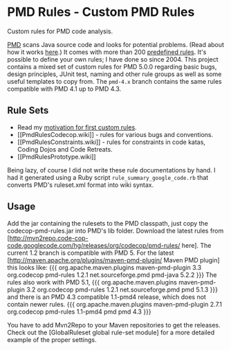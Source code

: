 # PMD Rules - Custom PMD Rules #

Custom rules for PMD code analysis.

[PMD](http://pmd.sourceforge.net/) scans Java source code and looks for potential problems. (Read about how it works [here](http://pmd.sourceforge.net/howitworks.html).) It comes with more than 200 [predefined rules](http://pmd.sourceforge.net/rules/index.html). It's possible to define your own rules; I have done so since 2004. This project contains a mixed set of custom rules for PMD 5.0.0 regarding basic bugs, design principles, JUnit test, naming and other rule groups as well as some useful templates to copy from. The `pmd-4.x` branch contains the same rules compatible with PMD 4.1 up to PMD 4.3.


## Rule Sets ##

 * Read my [motivation for first custom rules](http://blog.code-cop.org/2010/05/custom-pmd-rules.html).
 * [[PmdRulesCodecop.wiki]] - rules for various bugs and conventions. 
 * [[PmdRulesConstraints.wiki]] - rules for constraints in code katas, Coding Dojos and Code Retreats. 
 * [[PmdRulesPrototype.wiki]]

Being lazy, of course I did not write these rule documentations by hand. I had it generated using a Ruby script `rule_summary_google_code.rb` that converts PMD's ruleset.xml format into wiki syntax.


## Usage ##
Add the jar containing the rulesets to the PMD classpath, just copy the codecop-pmd-rules.jar into PMD's lib folder. Download the latest rules from [http://mvn2repo.code-cop-code.googlecode.com/hg/releases/org/codecop/pmd-rules/ here]. The current 1.2 branch is compatible with PMD 5. For the latest [http://maven.apache.org/plugins/maven-pmd-plugin/ Maven PMD plugin] this looks like:
{{{
<plugin>
    <groupId>org.apache.maven.plugins</groupId>
    <artifactId>maven-pmd-plugin</artifactId>
    <version>3.3</version>
    <dependencies>
        <dependency>
            <groupId>org.codecop</groupId>
            <artifactId>pmd-rules</artifactId>
            <version>1.2.1</version>
        </dependency>
        <dependency>
            <groupId>net.sourceforge.pmd</groupId>
            <artifactId>pmd-java</artifactId>
            <version>5.2.2</version>
        </dependency>
    </dependencies>
</plugin>
}}}
The rules also work with PMD 5.1,
{{{
<plugin>
    <groupId>org.apache.maven.plugins</groupId>
    <artifactId>maven-pmd-plugin</artifactId>
    <version>3.2</version>
    <dependencies>
        <dependency>
            <groupId>org.codecop</groupId>
            <artifactId>pmd-rules</artifactId>
            <version>1.2.1</version>
        </dependency>
        <dependency>
            <groupId>net.sourceforge.pmd</groupId>
            <artifactId>pmd</artifactId>
            <version>5.1.3</version>
        </dependency>
    </dependencies>
</plugin>
}}}
and there is an PMD 4.3 compatible 1.1-pmd4 release, which does not contain newer rules.
{{{
<plugin>
    <groupId>org.apache.maven.plugins</groupId>
    <artifactId>maven-pmd-plugin</artifactId>
    <version>2.7.1</version>
    <dependencies>
        <dependency>
            <groupId>org.codecop</groupId>
            <artifactId>pmd-rules</artifactId>
            <version>1.1-pmd4</version>
        </dependency>
        <dependency>
            <groupId>pmd</groupId>
            <artifactId>pmd</artifactId>
            <version>4.3</version>
        </dependency>
    </dependencies>
</plugin>
}}}

You have to add Mvn2Repo to your Maven repositories to get the releases. Check out the [GlobalRuleset global rule-set module] for a more detailed example of the proper settings.